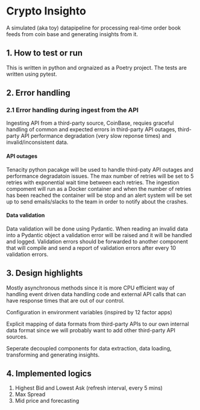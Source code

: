# Crypto Insighto 
A simulated (aka toy) datapipeline for processing real-time order book feeds from coin base and generating insights from it.

## 1. How to test or run 
This is written in python and orgnaized as a Poetry project. 
The tests are written using pytest.

## 2. Error handling 
### 2.1 Error handling during ingest from the API
Ingesting API from a third-party source, CoinBase, requies graceful handling of common and expected errors in third-party API outages, third-party API performance degradation (very slow reponse times) and invalid/inconsistent data.

#### API outages
Tenacity python pacakge will be used to handle third-paty API outages and performance degradatoin issues. The max number of retries will be set to 5 retries with exponential wait time between each retries. The ingestion compoment will run as a Docker container and when the number of retries has been reached the container will be stop and an alert system will be set up to send emails/slacks to the team in order to notify about the crashes.

#### Data validation
Data validation will be done using Pydantic. When reading an invalid data into a Pydantic object a validation error will be raised and it will be handled and logged. Validation errors should be forwarded to another component that will compile and send a report of validation errors after every 10 validation errors. 

## 3. Design highlights
Mostly asynchronous methods since it is more CPU efficient way of handling event driven data handling code and external API calls that can have response times that are out of our control.

Configuration in environment variables (inspired by 12 factor apps)

Explicit mapping of data formats from third-party APIs to our own internal data format since we will probably want to add other third-party API sources.

Seperate decoupled components for data extraction, data loading, transforming and generating insights.

## 4. Implemented logics 
1. Highest Bid and Lowest Ask (refresh interval, every 5 mins)
2. Max Spread 
3. Mid price and forecasting